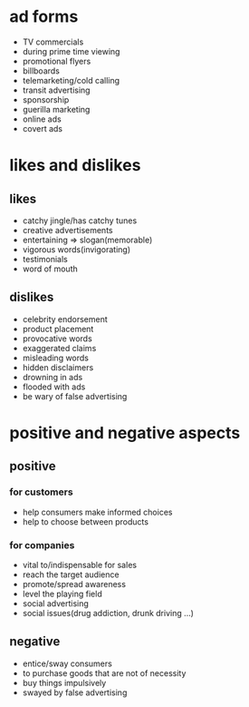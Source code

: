 # ad forms

- TV commercials
- during prime time viewing
- promotional flyers
- billboards
- telemarketing/cold calling
- transit advertising
- sponsorship
- guerilla marketing
- online ads
- covert ads

# likes and dislikes

## likes

- catchy jingle/has catchy tunes
- creative advertisements
- entertaining => slogan(memorable)
- vigorous words(invigorating)
- testimonials
- word of mouth

## dislikes

- celebrity endorsement
- product placement
- provocative words
- exaggerated claims
- misleading words
- hidden disclaimers
- drowning in ads
- flooded with ads
- be wary of false advertising

# positive and negative aspects

## positive

### for customers

- help consumers make informed choices
- help to choose between products

### for companies

- vital to/indispensable for sales 
- reach the target audience
- promote/spread awareness
- level the playing field
- social advertising
- social issues(drug addiction, drunk driving ...)

## negative

- entice/sway consumers
- to purchase goods that are not of necessity
- buy things impulsively
- swayed by false advertising
